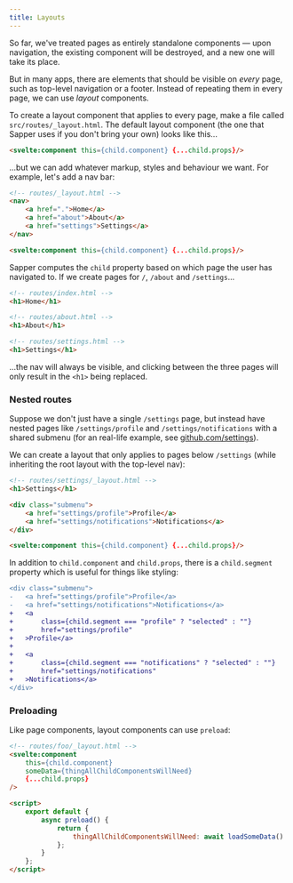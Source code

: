```yaml
---
title: Layouts
---
```


So far, we've treated pages as entirely standalone components — upon navigation, the existing component will be destroyed, and a new one will take its place.

But in many apps, there are elements that should be visible on *every* page, such as top-level navigation or a footer. Instead of repeating them in every page, we can use *layout* components.

To create a layout component that applies to every page, make a file called `src/routes/_layout.html`. The default layout component (the one that Sapper uses if you don't bring your own) looks like this...

```html
<svelte:component this={child.component} {...child.props}/>
```

...but we can add whatever markup, styles and behaviour we want. For example, let's add a nav bar:

```html
<!-- routes/_layout.html -->
<nav>
	<a href=".">Home</a>
	<a href="about">About</a>
	<a href="settings">Settings</a>
</nav>

<svelte:component this={child.component} {...child.props}/>
```

Sapper computes the `child` property based on which page the user has navigated to. If we create pages for `/`, `/about` and `/settings`...

```html
<!-- routes/index.html -->
<h1>Home</h1>
```

```html
<!-- routes/about.html -->
<h1>About</h1>
```

```html
<!-- routes/settings.html -->
<h1>Settings</h1>
```

...the nav will always be visible, and clicking between the three pages will only result in the `<h1>` being replaced.


### Nested routes

Suppose we don't just have a single `/settings` page, but instead have nested pages like `/settings/profile` and `/settings/notifications` with a shared submenu (for an real-life example, see [github.com/settings](https://github.com/settings)).

We can create a layout that only applies to pages below `/settings` (while inheriting the root layout with the top-level nav):

```html
<!-- routes/settings/_layout.html -->
<h1>Settings</h1>

<div class="submenu">
	<a href="settings/profile">Profile</a>
	<a href="settings/notifications">Notifications</a>
</div>

<svelte:component this={child.component} {...child.props}/>
```

In addition to `child.component` and `child.props`, there is a `child.segment` property which is useful for things like styling:

```diff
<div class="submenu">
-	<a href="settings/profile">Profile</a>
-	<a href="settings/notifications">Notifications</a>
+	<a
+		class={child.segment === "profile" ? "selected" : ""}
+		href="settings/profile"
+	>Profile</a>
+
+	<a
+		class={child.segment === "notifications" ? "selected" : ""}
+		href="settings/notifications"
+	>Notifications</a>
</div>
```


### Preloading

Like page components, layout components can use `preload`:

```html
<!-- routes/foo/_layout.html -->
<svelte:component
	this={child.component}
	someData={thingAllChildComponentsWillNeed}
	{...child.props}
/>

<script>
	export default {
		async preload() {
			return {
				thingAllChildComponentsWillNeed: await loadSomeData()
			};
		}
	};
</script>
```